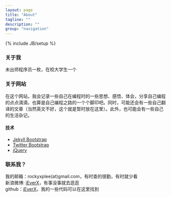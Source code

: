 ```yaml
---
layout: page
title: "About"
tagline: ""
description: ""
group: "navigation"
---
```

{% include JB/setup %}

### 关于我

未出师程序员一枚，在校大学生一个  

### 关于网站

在这个网站，我会记录一些自己在编程时的一些思想、感悟、体会，分享自己编程的点点滴滴，也算是自己编程之路的一个个脚印吧。同时，可能还会有一些自己翻译的文章（当然英文不好，这个就是暂时放在这里）。此外，也可能会有一些自己的生活杂记。

#### 技术

* [Jekyll Bootstrap][]
* [Twitter Bootstrap][]
* [jQuery][]

### 联系我？

我的邮箱：rockyxplee(at)gmail.com，有时查的很勤，有时就少看  
新浪微博: [iEverX][weibo]，有事没事就去逛逛  
github：[iEverX][github]，我的一些代码可以在这里找到  

[weibo]: http://weibo.com/xiaoxiaopingfan
[github]: http://github.com/RockyRockyLee
[Jekyll Bootstrap]: http://jekyllbootstrap.com "The Definitive Jekyll Blogging Framework"
[Twitter Bootstrap]: http://twitter.github.com/bootstrap/
[jQuery]: http://jquery.com
